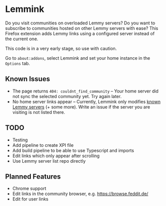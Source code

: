 # Lemmink

Do you visit communities on overloaded Lemmy servers? Do you want to subscribe to communities hosted on other Lemmy servers with ease? This Firefox extension adds Lemmy links using a configured server instead of the current one.

This code is in a very early stage, so use with caution.

Go to `about:addons`, select Lemmink and set your home instance in the `Options` tab.

## Known Issues

- The page returns `404: couldnt_find_community` – Your home server did not sync the selected community yet. Try again later.
- No home server links appear – Currently, Lemmink only modifies [known Lemmy servers](https://github.com/maltfield/awesome-lemmy-instances) (+ some more). Write an issue if the server you are visiting is not listed there.

## TODO

- Testing
- Add pipeline to create XPI file
- Add build pipeline to be able to use Typescript and imports
- Edit links which only appear after scrolling
- Use Lemmy server list repo directly

## Planned Features

- Chrome support
- Edit links in the community browser, e.g. https://browse.feddit.de/
- Edit for user links
